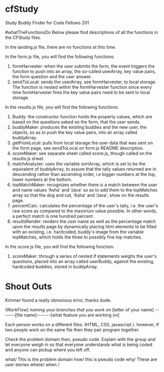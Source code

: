 # cfStudy
Study Buddy Finder for Code Fellows 201


#whatTheFunctionsDo
Below please find descriptions of all the functions in the CFStudy files.

In the landing.js file, there are no functions at this time.

In the form.js file, you will find the following functions:
1. formHarvester: when the user submits the form, the event triggers the function to push into an array, the so-called userArray, key value pairs, the form question and the user answer.
2. sendToLocal: sends the userArray, see formHarvester, to local storage. The function is nested within the formHarvester function since every time formHarvester fires the key value pairs need to be sent to local storage.

In the results.js file, you will find the following functions:
1. Buddy: the constructor function holds the property values, which are based on the questions asked on the form, that the user sends.
2. buddyMaker: produces the existing buddies and the new user, the objects, so as to push the key value pairs, into an array called buddyArray.
3. getFromLocal: pulls from local storage the user data that was sent on the form page, see sendToLocal on form.js README description.
4. scoreMaker: see separate sheet called score.js, though called on the results.js sheet.
5. matchAnalyzer: uses the variable sortArray, which is set to be the equivalent of buddyArray, to assure that the tally values returned are in descending rather than ascending order, i.e bigger numbers at the top, lower numbers at the bottom.
6. topMatchMaker: recognizes whether there is a match between the user and name values 'Asha' and 'Java' so as to add them to the topMatches array so that the dog and cat, 'Asha' and 'Java', show on the results page.
7. percentCalc: calculates the percentage of the user's tally, i.e. the user's raw score as compared to the maximum value possible. In other words, a perfect match is one hundred percent.
8. resultsRender: renders the user name as well as the percentage match upon the results page by dynamically placing html elements to be filled with an existing, i.e. hardcoded, buddy's image from the variable topMatches, which holds the three to possibly five top matches.

In the score.js file, you will find the following function:
1. scoreMaker: through a series of nested if statements weighs the user's questions, placed into an array called userBuddy, against the existing, hardcoded buddies, stored in buddyArray.

# Shout Outs
Kimmer found a really obnoxious error, thanks dude.

(WorkFlow)
*naming your branches that you work on*
[letter of your name] -------[file name]-------[what feature you are working on]


Each person works on a different files. (HTML, CSS, javascript ).
however, If two people work on the same file then they pair program together.

Check the problem domain then, pseudo code. Explain with the group and let everyone
weigh in so that everyone understands what is being coded and anyone can pickup where
you left off.

what/ This is the problem domain
how/ this is pseudo code
why/ These are user stories
where/
when /

